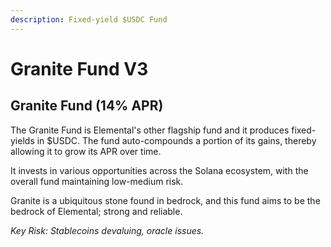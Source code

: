 ```yaml
---
description: Fixed-yield $USDC Fund
---
```


# Granite Fund V3

## Granite Fund (14% APR)

The Granite Fund is Elemental's other flagship fund and it produces fixed-yields in $USDC. The fund auto-compounds a portion of its gains, thereby allowing it to grow its APR over time.

It invests in various opportunities across the Solana ecosystem, with the overall fund maintaining low-medium risk.

Granite is a ubiquitous stone found in bedrock, and this fund aims to be the bedrock of Elemental; strong and reliable.

_Key Risk: Stablecoins devaluing, oracle issues._

